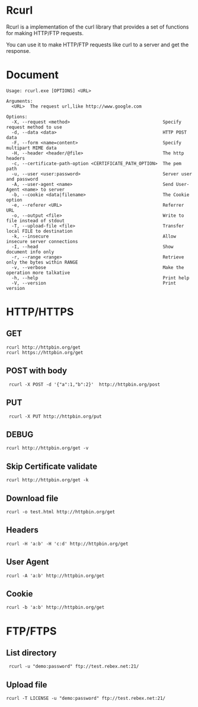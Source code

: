 # Rcurl
Rcurl is a implementation of the curl library  that provides a set of functions for making HTTP/FTP requests.

You can use it to make HTTP/FTP requests like curl to a server and get the response.

# Document
```
Usage: rcurl.exe [OPTIONS] <URL>

Arguments:
  <URL>  The request url,like http://www.google.com

Options:
  -X, --request <method>                                   Specify request method to use
  -d, --data <data>                                        HTTP POST data
  -F, --form <name=content>                                Specify multipart MIME data
  -H, --header <header/@file>                              The http headers
  -c, --certificate-path-option <CERTIFICATE_PATH_OPTION>  The pem path
  -u, --user <user:password>                               Server user and password
  -A, --user-agent <name>                                  Send User-Agent <name> to server
  -b, --cookie <data|filename>                             The Cookie option
  -e, --referer <URL>                                      Referrer URL
  -o, --output <file>                                      Write to file instead of stdout
  -T, --upload-file <file>                                 Transfer local FILE to destination
  -k, --insecure                                           Allow insecure server connections
  -I, --head                                               Show document info only
  -r, --range <range>                                      Retrieve only the bytes within RANGE
  -v, --verbose                                            Make the operation more talkative
  -h, --help                                               Print help
  -V, --version                                            Print version
```
# HTTP/HTTPS
## GET
```
rcurl http://httpbin.org/get
rcurl https://httpbin.org/get
```
## POST with body
```
 rcurl -X POST -d '{"a":1,"b":2}'  http://httpbin.org/post
```
## PUT
```
 rcurl -X PUT http://httpbin.org/put
```
## DEBUG
```
rcurl http://httpbin.org/get -v
```
## Skip Certificate validate  
```
rcurl http://httpbin.org/get -k
```
## Download file
```
rcurl -o test.html http://httpbin.org/get
```
## Headers
```
rcurl -H 'a:b' -H 'c:d' http://httpbin.org/get
```

## User Agent
```
rcurl -A 'a:b' http://httpbin.org/get
```
## Cookie
```
rcurl -b 'a:b' http://httpbin.org/get
```

# FTP/FTPS
## List directory
```
 rcurl -u "demo:password" ftp://test.rebex.net:21/
```
## Upload file
```
rcurl -T LICENSE -u "demo:password" ftp://test.rebex.net:21/
```